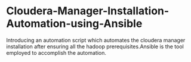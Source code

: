 # Cloudera-Manager-Installation-Automation-using-Ansible
Introducing an automation script which automates the cloudera manager installation after ensuring all the hadoop prerequisites.Ansible is the tool employed to accomplish the automation.
